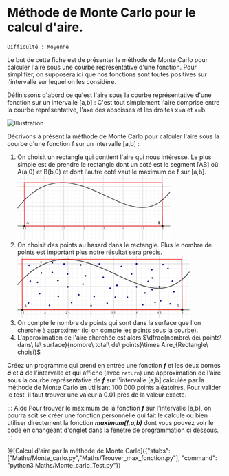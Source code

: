 # Méthode de Monte Carlo pour le calcul d'aire.
`Difficulté : Moyenne`

Le but de cette fiche est de présenter la méthode de Monte Carlo pour calculer l'aire sous une courbe représentative d'une fonction. Pour simplifier, on supposera ici que nos fonctions sont toutes positives sur l'intervalle sur lequel on les considère.

Définissons d'abord ce qu'est l'aire sous la courbe représentative d'une fonction sur un intervalle [a,b] : C'est tout simplement l'aire comprise entre la courbe représentative, l'axe des abscisses et les droites x=a et x=b.

![Illustration](https://upload.wikimedia.org/wikipedia/commons/thumb/c/c9/Aire_sous_la_courbe.svg/220px-Aire_sous_la_courbe.svg.png)

Décrivons à présent la méthode de Monte Carlo pour calculer l'aire sous la courbe d'une fonction f sur un intervalle [a,b] :
1. On choisit un rectangle qui contient l'aire qui nous intéresse. Le plus simple est de prendre le rectangle dont un coté est le segment [AB] où A(a,0) et B(b,0) et dont l'autre coté vaut le maximum de f sur [a,b].
![courbe et rectangle](Courbe_et_rectangle.png) 
2. On choisit des points au hasard dans le rectangle. Plus le nombre de points est important plus notre résultat sera précis.
![Courbe et points](Courbe_et_points.png)
3. On compte le nombre de points qui sont dans la surface que l'on cherche à approximer (ici on compte les points sous la courbe).
4. L'approximation de l'aire cherchée est alors $`\dfrac{nombre\ de\ points\ dans\ la\ surface}{nombre\ total\ de\ points}\times Aire_{Rectangle\ choisi}`$

Créez un programme qui prend en entrée une fonction ***f*** et les deux bornes ***a*** et ***b*** de l'intervalle et qui affiche (avec `return`) une approximation de l'aire  sous la courbe représentative de ***f*** sur l'intervalle [a,b] calculée par la méthode de Monte Carlo en utilisant 100 000 points aléatoires. Pour valider le test, il faut trouver une valeur à 0.01 près de la valeur exacte.

::: Aide
Pour trouver le maximum de la fonction ***f*** sur l'intervalle [a,b], on pourra soit se créer une fonction personnelle qui fait le calcule ou bien utiliser directement la fonction ***maximum(f,a,b)*** dont vous pouvez voir le code en changeant d'onglet dans la fenetre de programmation ci dessous.
:::

@[Calcul d'aire par la méthode de Monte Carlo]({"stubs": ["Maths/Monte_carlo.py","Maths/Trouver_max_fonction.py"], "command": "python3 Maths/Monte_carlo_Test.py"})
